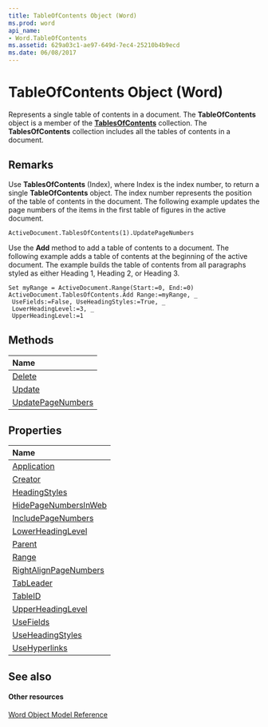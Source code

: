 ```yaml
---
title: TableOfContents Object (Word)
ms.prod: word
api_name:
- Word.TableOfContents
ms.assetid: 629a03c1-ae97-649d-7ec4-25210b4b9ecd
ms.date: 06/08/2017
---
```



# TableOfContents Object (Word)

Represents a single table of contents in a document. The **TableOfContents** object is a member of the **[TablesOfContents](tablesofcontents-object-word.md)** collection. The **TablesOfContents** collection includes all the tables of contents in a document.


## Remarks

Use **TablesOfContents** (Index), where Index is the index number, to return a single **TableOfContents** object. The index number represents the position of the table of contents in the document. The following example updates the page numbers of the items in the first table of figures in the active document.


```
ActiveDocument.TablesOfContents(1).UpdatePageNumbers
```

Use the **Add** method to add a table of contents to a document. The following example adds a table of contents at the beginning of the active document. The example builds the table of contents from all paragraphs styled as either Heading 1, Heading 2, or Heading 3.




```
Set myRange = ActiveDocument.Range(Start:=0, End:=0) 
ActiveDocument.TablesOfContents.Add Range:=myRange, _ 
 UseFields:=False, UseHeadingStyles:=True, _ 
 LowerHeadingLevel:=3, _ 
 UpperHeadingLevel:=1
```


## Methods



|**Name**|
|:-----|
|[Delete](tableofcontents-delete-method-word.md)|
|[Update](tableofcontents-update-method-word.md)|
|[UpdatePageNumbers](tableofcontents-updatepagenumbers-method-word.md)|

## Properties



|**Name**|
|:-----|
|[Application](tableofcontents-application-property-word.md)|
|[Creator](tableofcontents-creator-property-word.md)|
|[HeadingStyles](tableofcontents-headingstyles-property-word.md)|
|[HidePageNumbersInWeb](tableofcontents-hidepagenumbersinweb-property-word.md)|
|[IncludePageNumbers](tableofcontents-includepagenumbers-property-word.md)|
|[LowerHeadingLevel](tableofcontents-lowerheadinglevel-property-word.md)|
|[Parent](tableofcontents-parent-property-word.md)|
|[Range](tableofcontents-range-property-word.md)|
|[RightAlignPageNumbers](tableofcontents-rightalignpagenumbers-property-word.md)|
|[TabLeader](tableofcontents-tableader-property-word.md)|
|[TableID](tableofcontents-tableid-property-word.md)|
|[UpperHeadingLevel](tableofcontents-upperheadinglevel-property-word.md)|
|[UseFields](tableofcontents-usefields-property-word.md)|
|[UseHeadingStyles](tableofcontents-useheadingstyles-property-word.md)|
|[UseHyperlinks](tableofcontents-usehyperlinks-property-word.md)|

## See also


#### Other resources


[Word Object Model Reference](http://msdn.microsoft.com/library/be452561-b436-bb9b-6f94-3faa9a74a6fd%28Office.15%29.aspx)
